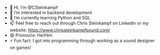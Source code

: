 - 👋 Hi, I’m @CSteinkampf
- 👀 I’m interested in backend development  
- 🌱 I’m currently learning Python and SQL
- 📫 Feel free to reach out through Chris Steinkampf on LinkedIn or my website: https://www.chrissteinkampfsound.com/
- 😄 Pronouns: He/Him
- ⚡ Fun fact: I got into programming through working as a sound designer on games!

<!---
CSteinkampf/CSteinkampf is a ✨ special ✨ repository because its `README.md` (this file) appears on your GitHub profile.
You can click the Preview link to take a look at your changes.
--->
